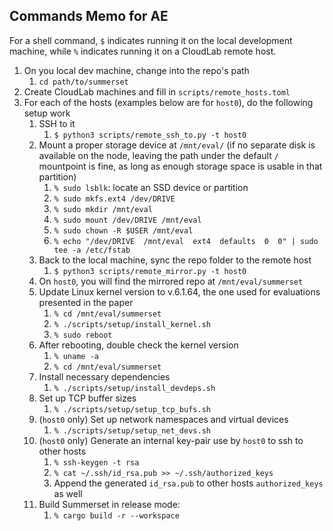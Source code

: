 ## Commands Memo for AE

For a shell command, `$` indicates running it on the local development machine, while `%` indicates running it on a CloudLab remote host.

1. On you local dev machine, change into the repo's path
    1. `cd path/to/summerset`
1. Create CloudLab machines and fill in `scripts/remote_hosts.toml`
2. For each of the hosts (examples below are for `host0`), do the following setup work
    1. SSH to it
        1. `$ python3 scripts/remote_ssh_to.py -t host0`
    2. Mount a proper storage device at `/mnt/eval/` (if no separate disk is available on the node, leaving the path under the default `/` mountpoint is fine, as long as enough storage space is usable in that partition)
        1. `% sudo lsblk`: locate an SSD device or partition
        2. `% sudo mkfs.ext4 /dev/DRIVE`
        3. `% sudo mkdir /mnt/eval`
        4. `% sudo mount /dev/DRIVE /mnt/eval`
        5. `% sudo chown -R $USER /mnt/eval`
        6. `% echo "/dev/DRIVE  /mnt/eval  ext4  defaults  0  0" | sudo tee -a /etc/fstab`
    3. Back to the local machine, sync the repo folder to the remote host
        1. `$ python3 scripts/remote_mirror.py -t host0`
    4. On `host0`, you will find the mirrored repo at `/mnt/eval/summerset`
    5. Update Linux kernel version to v.6.1.64, the one used for evaluations presented in the paper
        1. `% cd /mnt/eval/summerset`
        2. `% ./scripts/setup/install_kernel.sh`
        3. `% sudo reboot`
    6. After rebooting, double check the kernel version
        1. `% uname -a`
        3. `% cd /mnt/eval/summerset`
    7. Install necessary dependencies
        1. `% ./scripts/setup/install_devdeps.sh`
    8. Set up TCP buffer sizes
        1. `% ./scripts/setup/setup_tcp_bufs.sh`
    9. (`host0` only) Set up network namespaces and virtual devices
        1. `% ./scripts/setup/setup_net_devs.sh`
    10. (`host0` only) Generate an internal key-pair use by `host0` to ssh to other hosts
        1. `% ssh-keygen -t rsa`
        2. `% cat ~/.ssh/id_rsa.pub >> ~/.ssh/authorized_keys`
        3. Append the generated `id_rsa.pub` to other hosts `authorized_keys` as well
    12. Build Summerset in release mode:
        1. `% cargo build -r --workspace`
